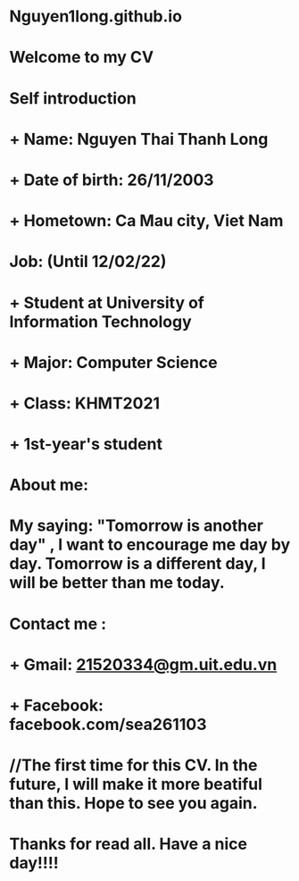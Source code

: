 # Nguyen1long.github.io
# Welcome to my CV
# Self introduction
# + Name: Nguyen Thai Thanh Long
# + Date of birth: 26/11/2003
# + Hometown: Ca Mau city, Viet Nam
# Job: (Until 12/02/22)
# + Student at University of Information Technology 
# + Major: Computer Science
# + Class: KHMT2021
# + 1st-year's student
# About me: 
# My saying: "Tomorrow is another day" , I want to encourage me day by day. Tomorrow is a different day, I will be better than me today.
# Contact me :
# + Gmail: 21520334@gm.uit.edu.vn
# + Facebook: facebook.com/sea261103
# //The first time for this CV. In the future, I will make it more beatiful than this. Hope to see you again.
# Thanks for read all. Have a nice day!!!!
